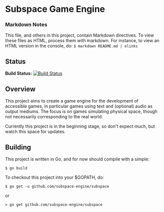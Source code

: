 

# Subspace Game Engine

### Markdown Notes

This file, and others in this project, contain Markdown directives. To view these files as HTML, process them with markdown. For instance, to view an HTML version in the console, do: `$ markdown README.md | elinks`

## Status

**Build Status:**  [![Build Status](https://api.travis-ci.org/subspace-engine/subspace.svg?branch=master)](https://travis-ci.org/subspace-engine/subspace)  

## Overview

This project aims to create a game engine for the development of accessible games, in particular games using text and (optional) audio as output mediums. The focus is on games simulating physical space, though not necessarily corresponding to the real world.

Currently this project is in the beginning stage, so don't expect much, but watch this space for updates.

## Building

This project is written in Go, and for now should compile with a simple:

`$ go build`

To checkout this project into your $GOPATH, do:

`$ go get -u github.com/subspace-engine/subspace`

or

`> go get github.com/subspace-engine/subspace`

